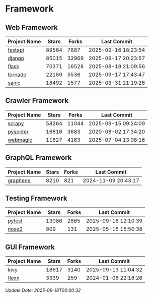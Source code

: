 # Framework

## Web Framework
| Project Name | Stars | Forks | Last Commit |
| ------------ | ----- | ----- | ----------- |
| [fastapi](https://github.com/fastapi/fastapi) | 89564 | 7887 | 2025-09-16 18:23:54 |
| [django](https://github.com/django/django) | 85015 | 32969 | 2025-09-17 20:23:57 |
| [flask](https://github.com/pallets/flask) | 70371 | 16528 | 2025-08-19 21:09:56 |
| [tornado](https://github.com/tornadoweb/tornado) | 22189 | 5536 | 2025-09-17 17:43:47 |
| [sanic](https://github.com/sanic-org/sanic) | 18492 | 1577 | 2025-03-31 21:19:26 |

## Crawler Framework
| Project Name | Stars | Forks | Last Commit |
| ------------ | ----- | ----- | ----------- |
| [scrapy](https://github.com/scrapy/scrapy) | 58264 | 11044 | 2025-09-15 09:24:09 |
| [pyspider](https://github.com/binux/pyspider) | 16816 | 3683 | 2020-08-02 17:34:20 |
| [webmagic](https://github.com/code4craft/webmagic) | 11627 | 4163 | 2025-07-04 13:08:16 |

## GraphQL Framework
| Project Name | Stars | Forks | Last Commit |
| ------------ | ----- | ----- | ----------- |
| [graphene](https://github.com/graphql-python/graphene) | 8210 | 821 | 2024-11-09 20:43:17 |

## Testing Framework
| Project Name | Stars | Forks | Last Commit |
| ------------ | ----- | ----- | ----------- |
| [pytest](https://github.com/pytest-dev/pytest) | 13086 | 2865 | 2025-09-16 12:10:39 |
| [nose2](https://github.com/nose-devs/nose2) | 809 | 131 | 2025-05-15 15:50:38 |

## GUI Framework
| Project Name | Stars | Forks | Last Commit |
| ------------ | ----- | ----- | ----------- |
| [kivy](https://github.com/kivy/kivy) | 18617 | 3140 | 2025-09-13 11:04:32 |
| [flexx](https://github.com/flexxui/flexx) | 3339 | 259 | 2024-01-06 22:16:26 |

*Update Date: 2025-09-18T00:00:32*